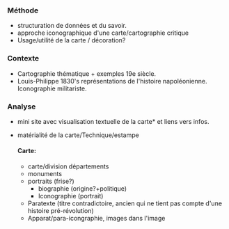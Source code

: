 

### Méthode

- structuration de données et du savoir.
- approche iconographique d'une carte/cartographie critique
- Usage/utilité de la carte / décoration?

### Contexte

- Cartographie thématique + exemples 19e siècle.
- Louis-Philippe 1830's représentations de l'histoire napoléonienne. Iconographie militariste.

### Analyse

- mini site avec visualisation textuelle de la carte* et liens vers infos.

- matérialité de la carte/Technique/estampe

  

  #### Carte:

  	- carte/division départements
  	- monuments
   - portraits (frise?)
     - biographie (origine?+politique)
     - Iconographie (portrait)
  - Paratexte (titre contradictoire, ancien qui ne tient pas compte d'une histoire pré-révolution)
  - Apparat/para-icongraphie, images dans l'image

​				

​			

​			



